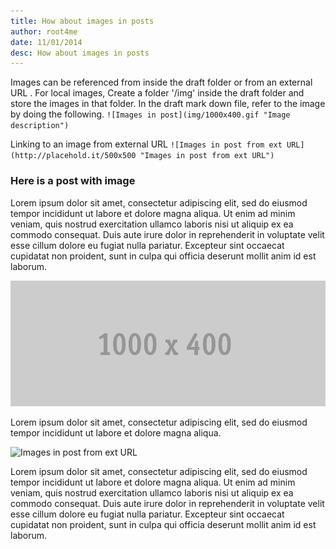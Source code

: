 ```yaml
---
title: How about images in posts
author: root4me
date: 11/01/2014
desc: How about images in posts
---
```


Images can be referenced from inside the draft folder or from an external URL . 
For local images, Create a folder '/img' inside the draft folder and store the images in that folder. In the draft mark down file, refer to the image by doing the following.
`![Images in post](img/1000x400.gif "Image description")`

Linking to an image from external URL
`![Images in post from ext URL](http://placehold.it/500x500 "Images in post from ext URL")`

### Here is a post with image
Lorem ipsum dolor sit amet, consectetur adipiscing elit, sed do eiusmod tempor incididunt ut labore et dolore magna aliqua. 
Ut enim ad minim veniam, quis nostrud exercitation ullamco laboris nisi ut aliquip ex ea commodo consequat. Duis aute irure dolor in reprehenderit in voluptate velit esse cillum dolore eu fugiat nulla pariatur. 
Excepteur sint occaecat cupidatat non proident, sunt in culpa qui officia deserunt mollit anim id est laborum.

![Images in post](img/1000x400.gif "Image description")


Lorem ipsum dolor sit amet, consectetur adipiscing elit, sed do eiusmod tempor incididunt ut labore et dolore magna aliqua. 

![Images in post from ext URL](http://placehold.it/500x500 "Images in post from ext URL")

Lorem ipsum dolor sit amet, consectetur adipiscing elit, sed do eiusmod tempor incididunt ut labore et dolore magna aliqua. 
Ut enim ad minim veniam, quis nostrud exercitation ullamco laboris nisi ut aliquip ex ea commodo consequat. Duis aute irure dolor in reprehenderit in voluptate velit esse cillum dolore eu fugiat nulla pariatur. 
Excepteur sint occaecat cupidatat non proident, sunt in culpa qui officia deserunt mollit anim id est laborum.